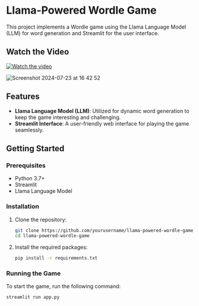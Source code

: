# Llama-Powered Wordle Game

This project implements a Wordle game using the Llama Language Model (LLM) for word generation and Streamlit for the user interface.

## Watch the Video

[![Watch the video](https://github.com/user-attachments/assets/a8f4f87a-f206-41be-9e30-d79e8964335e)](https://github.com/user-attachments/assets/6810f753-48ad-44be-a5eb-b05d949ca91a)



![Screenshot 2024-07-23 at 16 42 52](https://github.com/user-attachments/assets/a8f4f87a-f206-41be-9e30-d79e8964335e)

## Features

- **Llama Language Model (LLM)**: Utilized for dynamic word generation to keep the game interesting and challenging.
- **Streamlit Interface**: A user-friendly web interface for playing the game seamlessly.

## Getting Started

### Prerequisites

- Python 3.7+
- Streamlit
- Llama Language Model

### Installation

1. Clone the repository:
    ```sh
    git clone https://github.com/yourusername/llama-powered-wordle-game.git
    cd llama-powered-wordle-game
    ```

2. Install the required packages:
    ```sh
    pip install -r requirements.txt
    ```

### Running the Game

To start the game, run the following command:
```sh
streamlit run app.py


